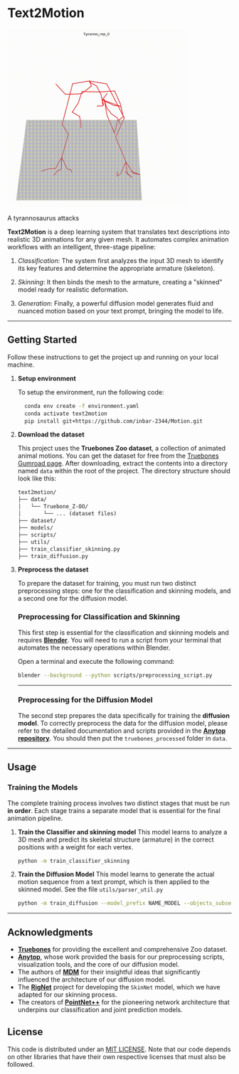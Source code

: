 # Text2Motion
<img src="assets/tyranno_attacks.gif" width="400"/>

A tyrannosaurus attacks

**Text2Motion** is a deep learning system that translates text descriptions into realistic 3D animations for any given mesh. It automates complex animation workflows with an intelligent, three-stage pipeline:

1. *Classification*: The system first analyzes the input 3D mesh to identify its key features and determine the appropriate armature (skeleton).

2. *Skinning*: It then binds the mesh to the armature, creating a "skinned" model ready for realistic deformation.

3. *Generation*: Finally, a powerful diffusion model generates fluid and nuanced motion based on your text prompt, bringing the model to life.

-----

## Getting Started

Follow these instructions to get the project up and running on your local machine.

1. **Setup environment**

    To setup the environment, run the following code:

    ```bash
      conda env create -f environment.yaml
      conda activate text2motion
      pip install git+https://github.com/inbar-2344/Motion.git
    ```
2. **Download the dataset**

   This project uses the **Truebones Zoo dataset**, a collection of animated animal motions. You can get the dataset for free from the [Truebones Gumroad page](https://truebones.gumroad.com/l/skZMC).
   After downloading, extract the contents into a directory named `data` within the root of the project. The directory structure should look like this:

   ```
   text2motion/
   ├── data/
   │   └── Truebone_Z-OO/
   │       └── ... (dataset files)
   ├── dataset/
   ├── models/
   ├── scripts/
   ├── utils/
   ├── train_classifier_skinning.py
   ├── train_diffusion.py
   ```

3. **Preprocess the dataset**

   To prepare the dataset for training, you must run two distinct preprocessing steps: one for the classification and skinning models, and a second one for the diffusion model.

   ### Preprocessing for Classification and Skinning

   This first step is essential for the classification and skinning models and requires **[Blender](https://www.blender.org/download/)**. You will need to run a script from your terminal that automates the necessary operations within Blender.

   Open a terminal and execute the following command:

   ```bash
   blender --background --python scripts/preprocessing_script.py
   ```

   -----

   ### Preprocessing for the Diffusion Model

   The second step prepares the data specifically for training the **diffusion model**. To correctly preprocess the data for the diffusion model, please refer to the detailed documentation and scripts provided in the **[Anytop repository](https://www.google.com/search?q=https.anytop2025.github.io/Anytop-page/)**. You should then put the `truebones_processed` folder in `data`.
-----

## Usage

### Training the Models

The complete training process involves two distinct stages that must be run **in order**. Each stage trains a separate model that is essential for the final animation pipeline.

1.  **Train the Classifier and skinning model**
    This model learns to analyze a 3D mesh and predict its skeletal structure (armature) in the correct positions with a weight for each vertex.

    ```bash
    python -m train_classifier_skinning
    ```

3.  **Train the Diffusion Model**
    This model learns to generate the actual motion sequence from a text prompt, which is then applied to the skinned model. See the file `utils/parser_util.py`

    ```bash
    python -m train_diffusion --model_prefix NAME_MODEL --objects_subset bipeds --lambda_geo 1.0 --overwrite --balanced
    ```

-----

## Acknowledgments

* **[Truebones](https://truebones.gumroad.com/)** for providing the excellent and comprehensive Zoo dataset.
* **[Anytop](https://anytop2025.github.io/Anytop-page/)**, whose work provided the basis for our preprocessing scripts, visualization tools, and the core of our diffusion model.
* The authors of **[MDM](https://guytevet.github.io/mdm-page/)** for their insightful ideas that significantly influenced the architecture of our diffusion model.
* The **[RigNet](https://zhan-xu.github.io/rig-net/)** project for developing the `SkinNet` model, which we have adapted for our skinning process.
* The creators of **[PointNet++](https://arxiv.org/abs/1706.02413)** for the pioneering network architecture that underpins our classification and joint prediction models.

## License
This code is distributed under an [MIT LICENSE](LICENSE).
Note that our code depends on other libraries that have their own respective licenses that must also be followed.